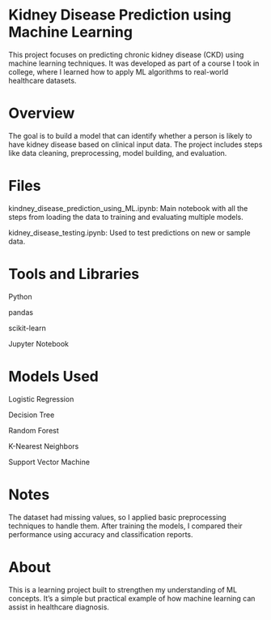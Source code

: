 # Kidney Disease Prediction using Machine Learning
This project focuses on predicting chronic kidney disease (CKD) using machine learning techniques. It was developed as part of a course I took in college, where I learned how to apply ML algorithms to real-world healthcare datasets.

# Overview
The goal is to build a model that can identify whether a person is likely to have kidney disease based on clinical input data. The project includes steps like data cleaning, preprocessing, model building, and evaluation.

# Files
kindney_disease_prediction_using_ML.ipynb: Main notebook with all the steps from loading the data to training and evaluating multiple models.

kidney_disease_testing.ipynb: Used to test predictions on new or sample data.

# Tools and Libraries
Python

pandas

scikit-learn

Jupyter Notebook

# Models Used
Logistic Regression

Decision Tree

Random Forest

K-Nearest Neighbors

Support Vector Machine

# Notes
The dataset had missing values, so I applied basic preprocessing techniques to handle them. After training the models, I compared their performance using accuracy and classification reports.

# About
This is a learning project built to strengthen my understanding of ML concepts. It’s a simple but practical example of how machine learning can assist in healthcare diagnosis.
